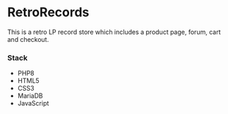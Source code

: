 # RetroRecords


This is a retro LP record store which includes a product page, forum, cart and checkout.

### Stack
- PHP8
- HTML5
- CSS3
- MariaDB
- JavaScript

